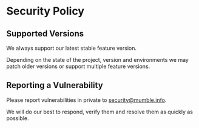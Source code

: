 # Security Policy

## Supported Versions

We always support our latest stable feature version.

Depending on the state of the project, version and environments we may patch older versions or support multiple feature versions.

## Reporting a Vulnerability

Please report vulnerabilities in private to security@mumble.info.

We will do our best to respond, verify them and resolve them as quickly as possible.

